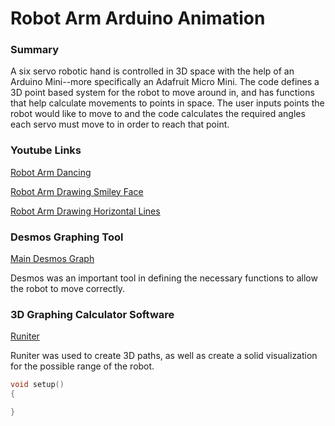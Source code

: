 # Robot Arm Arduino Animation

### Summary
A six servo robotic hand is controlled in 3D space with the help of an Arduino Mini--more specifically an Adafruit Micro Mini. The code defines a 3D point based system for the robot to move around in, and has functions that help calculate movements to points in space. The user inputs points the robot would like to move to and the code calculates the required angles each servo must move to in order to reach that point.

### Youtube Links
[Robot Arm Dancing](https://www.youtube.com/watch?v=UsHJvPzx4wk)

[Robot Arm Drawing Smiley Face](https://www.youtube.com/watch?v=ATHjjI4BhdQ)

[Robot Arm Drawing Horizontal Lines](https://www.youtube.com/watch?v=711mE4_5Rwk)

### Desmos Graphing Tool
[Main Desmos Graph](https://www.desmos.com/calculator/zgmw47nks6)

Desmos was an important tool in defining the necessary functions to allow the robot to move correctly.

### 3D Graphing Calculator Software
[Runiter](https://www.runiter.com)

Runiter was used to create 3D paths, as well as create a solid visualization for the possible range of the robot.

```c
void setup()
{

}
```
